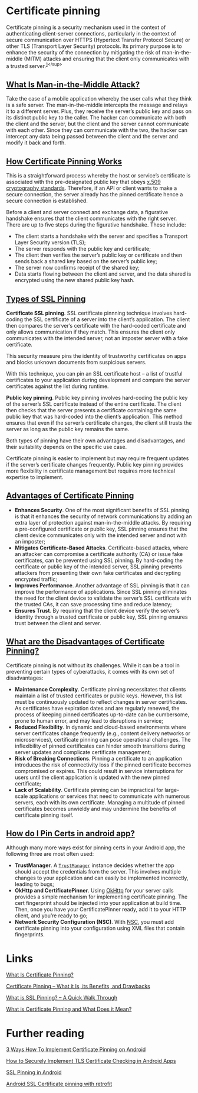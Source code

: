 # Certificate pinning 
Certificate pinning is a security mechanism used in the context of authenticating client-server connections, particularly in the context of secure communication over HTTPS (Hypertext Transfer Protocol Secure) or other TLS (Transport Layer Security) protocols. Its primary purpose is to enhance the security of the connection by mitigating the risk of man-in-the-middle (MITM) attacks and ensuring that the client only communicates with a trusted server.<sup>[1](https://www.ssl.com/blogs/what-is-certificate-pinning/#:~:text=Certificate%20pinning%20is,a%20trusted%20server.)</sup>

## [What Is Man-in-the-Middle Attack?](https://www.sapphire.net/security/certificate-pinning/#:~:text=What%20Is%20Man%2Din%2Dthe%2DMiddle%20Attack%3F)
Take the case of a mobile application whereby the user calls what they think is a safe server. The man-in-the-middle intercepts the message and relays it to a different server. Plus, they receive the server’s public key and pass on its distinct public key to the caller. The hacker can communicate with both the client and the server, but the client and the server cannot communicate with each other. Since they can communicate with the two, the hacker can intercept any data being passed between the client and the server and modify it back and forth.

## [How Certificate Pinning Works](https://www.sapphire.net/security/certificate-pinning/#:~:text=How%20Certificate%20Pinning%20Works)
This is a straightforward process whereby the host or service’s certificate is associated with the pre-designated public key that obeys [x.509 cryptography standards](https://www.techopedia.com/definition/4172/x509). Therefore, if an API or client wants to make a secure connection, the server already has the pinned certificate hence a secure connection is established.

Before a client and server connect and exchange data, a figurative handshake ensures that the client communicates with the right server. There are up to five steps during the figurative handshake. These include:
- The client starts a handshake with the server and specifies a Transport Layer Security version (TLS);
- The server responds with the public key and certificate;
- The client then verifies the server’s public key or certificate and then sends back a shared key based on the server’s public key;
- The server now confirms receipt of the shared key;
- Data starts flowing between the client and server, and the data shared is encrypted using the new shared public key hash.

## [Types of SSL Pinning](https://www.indusface.com/learning/what-is-ssl-pinning-a-quick-walk-through/#:~:text=Types%20of%20SSL%20Pinning)
**Certificate SSL pinning**. SSL certificate pinnning technique involves hard-coding the SSL certificate of a server into the client’s application. The client then compares the server’s certificate with the hard-coded certificate and only allows communication if they match. This ensures the client only communicates with the intended server, not an imposter server with a fake certificate.

This security measure pins the identity of trustworthy certificates on apps and blocks unknown documents from suspicious servers.

With this technique, you can pin an SSL certificate host – a list of trustful certificates to your application during development and compare the server certificates against the list during runtime.

**Public key pinning**. Public key pinning involves hard-coding the public key of the server’s SSL certificate instead of the entire certificate. The client then checks that the server presents a certificate containing the same public key that was hard-coded into the client’s application. This method ensures that even if the server’s certificate changes, the client still trusts the server as long as the public key remains the same.

Both types of pinning have their own advantages and disadvantages, and their suitability depends on the specific use case. 

Certificate pinning is easier to implement but may require frequent updates if the server’s certificate changes frequently. Public key pinning provides more flexibility in certificate management but requires more technical expertise to implement.

## [Advantages of Certificate Pinning](https://www.indusface.com/learning/what-is-ssl-pinning-a-quick-walk-through/#:~:text=Advantages%20of%20SSL%20Pinning)
- **Enhances Security**. One of the most significant benefits of SSL pinning is that it enhances the security of network communications by adding an extra layer of protection against man-in-the-middle attacks. By requiring a pre-configured certificate or public key, SSL pinning ensures that the client device communicates only with the intended server and not with an imposter;
- **Mitigates Certificate-Based Attacks**. Certificate-based attacks, where an attacker can compromise a certificate authority (CA) or issue fake certificates, can be prevented using SSL pinning. By hard-coding the certificate or public key of the intended server, SSL pinning prevents attackers from presenting their own fake certificates and decrypting encrypted traffic;
- **Improves Performance**. Another advantage of SSL pinning is that it can improve the performance of applications. Since SSL pinning eliminates the need for the client device to validate the server’s SSL certificate with the trusted CAs, it can save processing time and reduce latency;
- **Ensures Trust**. By requiring that the client device verify the server’s identity through a trusted certificate or public key, SSL pinning ensures trust between the client and server.

## [What are the Disadvantages of Certificate Pinning?](https://www.ssl.com/blogs/what-is-certificate-pinning/#:~:text=What%20are%20the%20Disadvantages%20of%20Certificate%20Pinning%3F)
Certificate pinning is not without its challenges. While it can be a tool in preventing certain types of cyberattacks, it comes with its own set of disadvantages:
- **Maintenance Complexity**. Certificate pinning necessitates that clients maintain a list of trusted certificates or public keys. However, this list must be continuously updated to reflect changes in server certificates. As certificates have expiration dates and are regularly renewed, the process of keeping pinned certificates up-to-date can be cumbersome, prone to human error, and may lead to disruptions in service;
- **Reduced Flexibility**. In dynamic and cloud-based environments where server certificates change frequently (e.g., content delivery networks or microservices), certificate pinning can pose operational challenges. The inflexibility of pinned certificates can hinder smooth transitions during server updates and complicate certificate management;
- **Risk of Breaking Connections**. Pinning a certificate to an application introduces the risk of connectivity loss if the pinned certificate becomes compromised or expires. This could result in service interruptions for users until the client application is updated with the new pinned certificate;
- **Lack of Scalability**. Certificate pinning can be impractical for large-scale applications or services that need to communicate with numerous servers, each with its own certificate. Managing a multitude of pinned certificates becomes unwieldy and may undermine the benefits of certificate pinning itself.

## [How do I Pin Certs in android app?](https://ivision.com/blog/what-is-certificate-pinning/#:~:text=mc4wp_form%20id%3D%E2%80%9D1512%E2%80%B3%5D-,Android,-Although%20many%20more)
Although many more ways exist for pinning certs in your Android app, the following three are most often used:
- **TrustManager**. A [`TrustManager`](https://developer.android.com/reference/javax/net/ssl/TrustManager) instance decides whether the app should accept the credentials from the server. This involves multiple changes to your application and can easily be implemented incorrectly, leading to bugs;
- **OkHttp and CertificatePinner**. Using [OkHttp](https://square.github.io/okhttp/) for your server calls provides a simple mechanism for implementing certificate pinning. The cert fingerprint should be injected into your application at build time. Then, once you have your CertificatePinner ready, add it to your HTTP client, and you’re ready to go;
- **Network Security Configuration (NSC)**. With [NSC](https://developer.android.com/training/articles/security-config), you must add certificate pinning into your configuration using XML files that contain fingerprints.

# Links
[What Is Certificate Pinning?](https://www.ssl.com/blogs/what-is-certificate-pinning/)

[Certificate Pinning – What it Is, its Benefits, and Drawbacks](https://www.sapphire.net/security/certificate-pinning/)

[What is SSL Pinning? – A Quick Walk Through](https://www.indusface.com/learning/what-is-ssl-pinning-a-quick-walk-through/)

[What is Certificate Pinning and What Does it Mean?](https://ivision.com/blog/what-is-certificate-pinning)

# Further reading
[3 Ways How To Implement Certificate Pinning on Android](https://www.netguru.com/blog/android-certificate-pinning)

[How to Securely Implement TLS Certificate Checking in Android Apps](https://www.guardsquare.com/blog/how-to-securely-implement-tls-certificate-checking-in-android-apps)

[SSL Pinning in Android](https://medium.com/@anandgaur22/ssl-pinning-in-android-14851dc41703)

[Android SSL Certificate pinning with retrofit](https://medium.com/@dhananjay_yaa/android-ssl-certificate-pinning-with-retrofit-39fb69e61a69)
